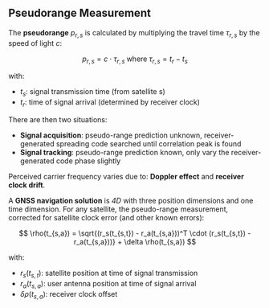 ## Pseudorange Measurement

The **pseudorange** $p_{r,s}$ is calculated by multiplying the travel time $\tau_{r,s}$ by the speed of light $c$:

$$
p_{r,s} = c \cdot \tau_{r,s} \; \text{where} \; \tau_{r,s} = t_{r} - t_{s}
$$

with:

* $t_{s}$: signal transmission time (from satellite s)  
* $t_{r}$: time of signal arrival (determined by receiver clock)

There are then two situations:

* **Signal acquisition**: pseudo-range prediction unknown, receiver-generated spreading code searched until correlation peak is found  
* **Signal tracking**: pseudo-range prediction known, only vary the receiver-generated code phase slightly

Perceived carrier frequency varies due to: **Doppler effect** and **receiver clock drift**.

A **GNSS navigation solution** is *4D* with three position dimensions and one time dimension. For any satellite, the pseudo-range measurement, corrected for satellite clock error (and other known errors):

$$
\rho(t_{s,a}) = \sqrt{(r_s(t_{s,t}) - r_a(t_{s,a}))^T \cdot (r_s(t_{s,t}) - r_a(t_{s,a}))} + \delta \rho(t_{s,a})
$$

with:

* $r_s(t_{s,t})$: satellite position at time of signal transmission
* $r_a(t_{s,a})$: user antenna position at time of signal arrival
* $\delta \rho(t_{s,a})$: receiver clock offset
